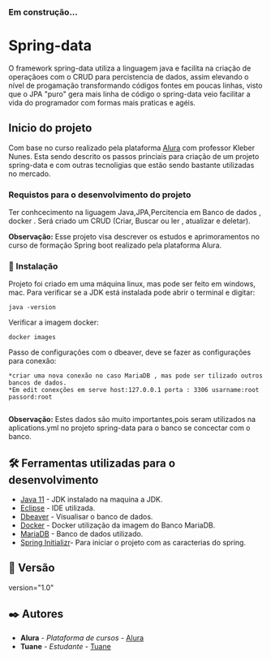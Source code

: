 

### Em construção...
# Spring-data 

O framework spring-data  utiliza a linguagem java e facilita na criação de operaçãoes com o  CRUD para percistencia de dados, assim elevando o nível de
progamação transformando códigos fontes em poucas linhas, visto que o JPA "puro" gera  mais linha de código o spring-data veio facilitar a vida do 
programador com formas mais praticas e agéis. 

##  Inicio do projeto 
Com base no curso realizado pela plataforma <a href="https://www.alura.com.br">Alura</a>  com professor Kleber Nunes.
Esta sendo descrito os passos princiais para criação de um projeto spring-data  e com outras tecnoligias que estão sendo bastante utilizadas no mercado. 


### Requistos para o desenvolvimento do projeto
   Ter conhcecimento na liguagem Java,JPA,Percitencia em  Banco de dados , docker .
   Será criado um CRUD  (Criar, Buscar ou ler , atualizar e deletar).
   

**Observação:** Esse projeto visa descrever os  estudos e aprimoramentos no curso de formação Spring boot realizado pela plataforma Alura. 

### 🔧 Instalação

Projeto foi criado em uma máquina linux, mas pode ser feito em windows, mac. 
Para verificar se  a JDK está instalada  pode abrir o terminal e digitar:

```
java -version 
```
 Verificar a imagem docker:
 
```
docker images
```
Passo de configurações com o  dbeaver, deve se fazer as configurações para conexão:

```
*criar uma nova conexão no caso MariaDB , mas pode ser tilizado outros bancos de dados.
*Em edit conexções em serve host:127.0.0.1 porta : 3306 usarname:root passord:root  


```
**Observação:** Estes dados são muito importantes,pois
seram utilizados na aplications.yml no projeto spring-data  para o banco se concectar com o banco.   


## 🛠️ Ferramentas utilizadas para o desenvolvimento

 * [Java 11](https://www.oracle.com/br/java/technologies/javase/jdk11-archive-downloads.html) - JDK instalado na maquina a JDK.
 * [Eclipse](https://www.eclipse.org/downloads/) - IDE utilizada.
 * [Dbeaver](https://dbeaver.io/download/) - Visualisar o banco de dados.
 * [Docker](https://docs.docker.com/desktop/windows/install/) - Docker utilização da imagem do Banco MariaDB.
 * [MariaDB](https://hub.docker.com/_/mariadb) - Banco de dados utilizado.
 * [Spring Initializr](https://start.spring.io/)- Para iniciar o projeto com  as caracterias do spring. 


## 📌 Versão

 version="1.0"

## ✒️ Autores


* **Alura** - *Plataforma de cursos* - [Alura](https://github.com/alura-cursos)
* **Tuane**  - *Estudante* - [Tuane](https://github.com/Tuanemendes)

